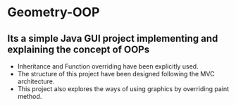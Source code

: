 Geometry-OOP
============

Its a simple Java GUI project implementing and explaining the concept of OOPs
------------------------------------------------------------------------------

* Inheritance and Function overriding have been explicitly used.
* The structure of this project have been designed following the MVC architecture.
* This project also explores the ways of using graphics by overriding paint method.



